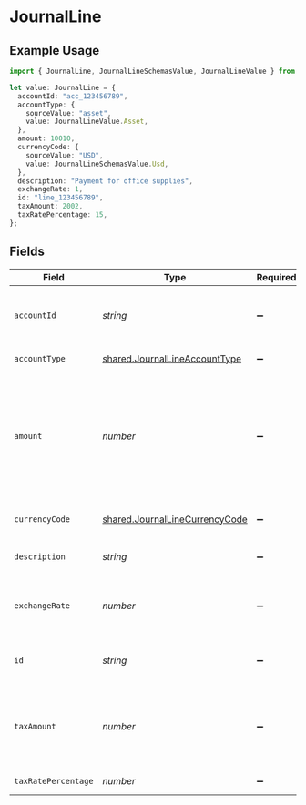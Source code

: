 # JournalLine

## Example Usage

```typescript
import { JournalLine, JournalLineSchemasValue, JournalLineValue } from "@stackone/stackone-client-ts/sdk/models/shared";

let value: JournalLine = {
  accountId: "acc_123456789",
  accountType: {
    sourceValue: "asset",
    value: JournalLineValue.Asset,
  },
  amount: 10010,
  currencyCode: {
    sourceValue: "USD",
    value: JournalLineSchemasValue.Usd,
  },
  description: "Payment for office supplies",
  exchangeRate: 1,
  id: "line_123456789",
  taxAmount: 2002,
  taxRatePercentage: 15,
};
```

## Fields

| Field                                                                                                         | Type                                                                                                          | Required                                                                                                      | Description                                                                                                   | Example                                                                                                       |
| ------------------------------------------------------------------------------------------------------------- | ------------------------------------------------------------------------------------------------------------- | ------------------------------------------------------------------------------------------------------------- | ------------------------------------------------------------------------------------------------------------- | ------------------------------------------------------------------------------------------------------------- |
| `accountId`                                                                                                   | *string*                                                                                                      | :heavy_minus_sign:                                                                                            | ID of the ledger account this line references                                                                 | acc_123456789                                                                                                 |
| `accountType`                                                                                                 | [shared.JournalLineAccountType](../../../sdk/models/shared/journallineaccounttype.md)                         | :heavy_minus_sign:                                                                                            | Type of the account                                                                                           |                                                                                                               |
| `amount`                                                                                                      | *number*                                                                                                      | :heavy_minus_sign:                                                                                            | Amount of the journal line in minor units, e.g. 10010 for 100.10 USD. Positive for debit, negative for credit | 10010                                                                                                         |
| `currencyCode`                                                                                                | [shared.JournalLineCurrencyCode](../../../sdk/models/shared/journallinecurrencycode.md)                       | :heavy_minus_sign:                                                                                            | Currency code for this line                                                                                   |                                                                                                               |
| `description`                                                                                                 | *string*                                                                                                      | :heavy_minus_sign:                                                                                            | Description of the journal line                                                                               | Payment for office supplies                                                                                   |
| `exchangeRate`                                                                                                | *number*                                                                                                      | :heavy_minus_sign:                                                                                            | Exchange rate to company base currency                                                                        | 1                                                                                                             |
| `id`                                                                                                          | *string*                                                                                                      | :heavy_minus_sign:                                                                                            | Unique identifier for the journal line                                                                        | line_123456789                                                                                                |
| `taxAmount`                                                                                                   | *number*                                                                                                      | :heavy_minus_sign:                                                                                            | Tax amount of the line in minor units, e.g. 10010 for 100.10 USD                                              | 2002                                                                                                          |
| `taxRatePercentage`                                                                                           | *number*                                                                                                      | :heavy_minus_sign:                                                                                            | Tax rate percentage                                                                                           | 15                                                                                                            |